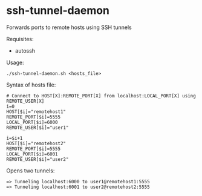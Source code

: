 ssh-tunnel-daemon
=================

Forwards ports to remote hosts using SSH tunnels

Requisites:
* autossh

Usage:

	./ssh-tunnel-daemon.sh <hosts_file>

Syntax of hosts file:

```
# Connect to HOST[X]:REMOTE_PORT[X] from localhost:LOCAL_PORT[X] using REMOTE_USER[X]
i=0
HOST[$i]="remotehost1"
REMOTE_PORT[$i]=5555
LOCAL_PORT[$i]=6000
REMOTE_USER[$i]="user1"

i=$i+1
HOST[$i]="remotehost2"
REMOTE_PORT[$i]=5555
LOCAL_PORT[$i]=6001
REMOTE_USER[$i]="user2"
```

Opens two tunnels:

```
=> Tunneling localhost:6000 to user1@remotehost1:5555
=> Tunneling localhost:6001 to user2@remotehost2:5555
```